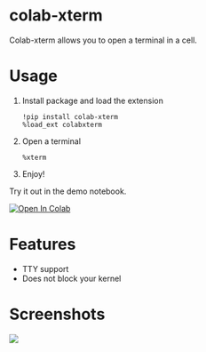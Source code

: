 # colab-xterm
Colab-xterm allows you to open a terminal in a cell.

# Usage

1. Install package and load the extension
    ```
    !pip install colab-xterm
    %load_ext colabxterm
    ```
2. Open a terminal
    ```
    %xterm
    ```
3. Enjoy!

Try it out in the demo notebook. 

[![Open In Colab](https://colab.research.google.com/assets/colab-badge.svg)](https://colab.research.google.com/github/infuseai/colab-xterm/blob/main/demo.ipynb)

# Features
- TTY support
- Does not block your kernel

# Screenshots
![](assets/colab-xterm.png)